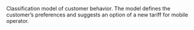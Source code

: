 <p> Сlassification model of customer behavior. The model defines the customer’s preferences and suggests an option of a new tariff for mobile operator. </p>
